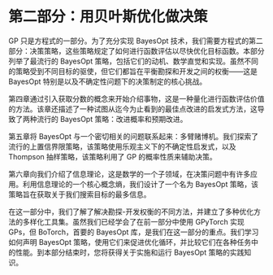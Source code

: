 # 第二部分：用贝叶斯优化做决策

GP 只是方程式的一部分。为了充分实现 BayesOpt 技术，我们需要方程式的第二部分：决策策略，这些策略规定了如何进行函数评估以尽快优化目标函数。本部分列举了最流行的 BayesOpt 策略，包括它们的动机、数学直觉和实现。虽然不同的策略受到不同目标的驱使，但它们都旨在平衡勘探和开发之间的权衡——这是 BayesOpt 特别是以及不确定性问题下的决策制定的核心挑战。

第四章通过引入获取分数的概念来开始介绍事物，这是一种量化进行函数评估价值的方法。该章还描述了一种试图从迄今为止看到的最佳点改进的启发式方法，这导致了两种流行的 BayesOpt 策略：改进概率和预期改进。

第五章将 BayesOpt 与一个密切相关的问题联系起来：多臂赌博机。我们探索了流行的上置信界限策略，该策略使用乐观主义下的不确定性启发式，以及 Thompson 抽样策略，该策略利用了 GP 的概率性质来辅助决策。

第六章向我们介绍了信息理论，这是数学的一个子领域，在决策问题中有许多应用。利用信息理论的一个核心概念熵，我们设计了一个名为 BayesOpt 策略，该策略旨在获取关于我们搜索目标的最多信息。

在这一部分中，我们了解了解决勘探-开发权衡的不同方法，并建立了多种优化方法的多样化工具集。虽然我们已经学会了在前一部分中使用 GPyTorch 实现 GPs，但 BoTorch，首要的 BayesOpt 库，是我们在这一部分的重点。我们学习如何声明 BayesOpt 策略，使用它们来促进优化循环，并比较它们在各种任务中的性能。到本部分结束时，您将获得关于实施和运行 BayesOpt 策略的实践知识。
